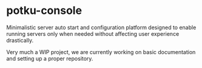 # potku-console
Minimalistic server auto start and configuration platform designed to enable running servers only when needed without affecting user experience drastically.

Very much a WIP project, we are currently working on basic documentation and setting up a proper repository.
